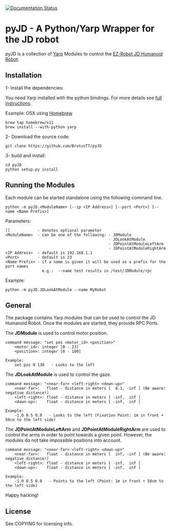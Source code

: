 [![Documentation Status](https://readthedocs.org/projects/pyJD/badge/?version=latest)](https://pyJD.readthedocs.io/en/latest/)

# pyJD - A Python/Yarp Wrapper for the JD robot

pyJD is a collection of [Yarp](https://github.com/robotology/yarp) Modules to control the 
[EZ-Robot JD Humanoid Robot](https://www.google.de/#q=EZ-Robot+JD+Humanoid+Robot). 

## Installation

1- Install the dependencies:

You need Yarp installed with the python bindings. For more details see 
[full instructions](http://wiki.icub.org/yarpdoc/install.html).

Example: OSX using [Homebrew](http://brew.sh)

    brew tap homebrew/x11
    brew install --with-python yarp


2- Download the source code: 

    git clone https://github.com/BrutusTT/pyJD

3- build and install:

    cd pyJD
    python setup.py install


## Running the Modules

Each module can be started standalone using the following command line.


    python -m pyJD.<ModuleName> [--ip <IP Address>] [--port <Port>] [--name <Name Prefix>]

Parameters:

    []            - denotes optional parameter
    <ModuleName>  - can be one of the following: - JDModule
                                                 - JDLookAtModule
                                                 - JDPointAtModuleLeftArm
                                                 - JDPointAtModuleRightArm
    <IP Address>  - default is 192.168.1.1
    <Port>        - default is 23
    <Name Prefix> - if a name is given it will be used as a prefix for the port names
                    e.g.:  --name test results in /test/JDModule/rpc

Example:

    python -m pyJD.JDLookAtModule --name MyRobot


## General

The package contains Yarp modules that can be used to control the JD Humanoid Robot. Once the 
modules are started, they provide RPC Ports.

The **JDModule** is used to control motor position.

    command message: "set pos <motor_id> <position>"
        <motor_id>: integer [0 - 23]
        <position>: integer [0 - 180]

    Example:
        set pos 0 130   - Looks to the left

The **JDLookAtModule** is used to control the gaze.

    command message: "<near-far> <left-right> <down-up>"
        <near-far>:   float - distance in meters [  0.1, -inf ] (Be aware: negative distance!)
        <left-right>: float - distance in meters [ -inf,  inf ]
        <down-up>:    float - distance in meters [ -inf,  inf ]

    Example:
        -1.0 0.5 0.0   - Looks to the left (Fixation Point: 1m in front + 50cm to the left side)

The **JDPointAtModuleLeftArm** and **JDPointAtModuleRightArm** are used to control the arms in order
to point towards a given point. However, the modules do not take impossible positions into account.

    command message: "<near-far> <left-right> <down-up>"
        <near-far>:   float - distance in meters [  inf, -inf ] (Be aware: negative distance!)
        <left-right>: float - distance in meters [ -inf,  inf ]
        <down-up>:    float - distance in meters [ -inf,  inf ]

    Example:
        -1.0 0.5 0.0   - Points to the left (Point: 1m in front + 50cm to the left side)



Happy hacking!

## License

See COPYING for licensing info.
